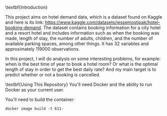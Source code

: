 \textbf{Introduction}

This project aims on hotel demand data, which is a dataset found on Kaggle and here is its link: 
https://www.kaggle.com/datasets/jessemostipak/hotel-booking-demand.
The dataset contains booking information for a city hotel and a resort hotel and includes information 
such as when the booking was made, length of stay, the number of adults, children, and the number of 
available parking spaces, among other things. It has 32 variables and approximately 119000 
observations. 

In this project, I will do analysis on some interesting problems, for example: 
when is the best time of year to book a hotel room? Or what is the optimal length of stay in order to get 
the best daily rate? And my main target is to predict whether or not a booking is cancelled.

\textbf{Using This Repository}
You'll need Docker and the ability to run Docker as your current user.

You'll need to build the container:
```{}
docker image build -t 611-
```